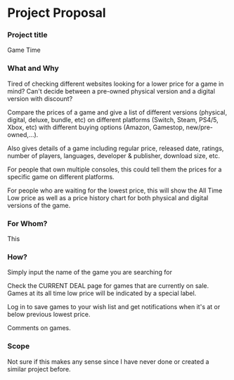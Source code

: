 # Project Proposal

### Project title

Game Time

### What and Why
Tired of checking different websites looking for a lower price for a game in mind? Can't decide between a pre-owned physical version and a  digital version with discount?  

Compare the prices of a game and give a list of different versions (physical, digital, deluxe, bundle, etc) on different platforms (Switch, Steam, PS4/5, Xbox, etc) with different buying options (Amazon, Gamestop, new/pre-owned,...).

Also gives details of a game including regular price, released date, ratings, number of players, languages, developer & publisher, download size, etc.

For people that own multiple consoles, this could tell them the prices for a specific game on different platforms.

For people who are waiting for the lowest price, this will show the All Time Low price as well as a price history chart for both physical and digital versions of the game.

### For Whom?

This

### How?

Simply input the name of the game you are searching for

Check the CURRENT DEAL page for games that are currently on sale. Games at its all time low price will be indicated by a special label.

Log in to save games to your wish list and get notifications when it's at or below previous lowest price.

Comments on games.

### Scope

Not sure if this makes any sense since I have never done or created a similar project before.

